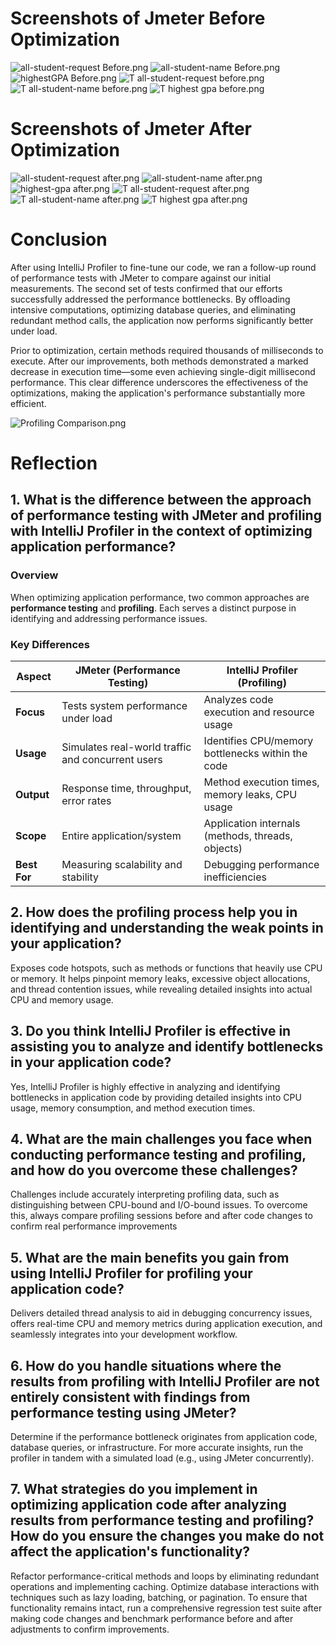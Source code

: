 # Screenshots of Jmeter Before Optimization
![all-student-request Before.png](Images/all-student-request%20before.jpg)
![all-student-name Before.png](Images/all-student-name%20before.jpg)
![highestGPA Before.png](Images/highest-gpa%20before.jpg)
![T all-student-request before.png](Images/T%20all-student-request%20before.jpg)
![T all-student-name before.png](Images/T%20all-student-name%20before.jpg)
![T highest gpa before.png](Images/T%20highest-gpa%20before.jpg)

# Screenshots of Jmeter After Optimization
![all-student-request after.png](Images/all-student-request%20after.png)
![all-student-name after.png](Images/all-student-name%20after.png)
![highest-gpa after.png](Images/highest-gpa%20after.png)
![T all-student-request after.png](Images/T%20all-student-request%20after.png)
![T all-student-name after.png](Images/T%20all-student-name%20after.png)
![T highest gpa after.png](Images/T%20highest-gpa%20after.png)

# Conclusion
After using IntelliJ Profiler to fine-tune our code, we ran a follow-up round of performance tests with JMeter to compare against our initial measurements. The second set of tests confirmed that our efforts successfully addressed the performance bottlenecks. By offloading intensive computations, optimizing database queries, and eliminating redundant method calls, the application now performs significantly better under load.

Prior to optimization, certain methods required thousands of milliseconds to execute. After our improvements, both methods demonstrated a marked decrease in execution time—some even achieving single-digit millisecond performance. This clear difference underscores the effectiveness of the optimizations, making the application's performance substantially more efficient.

![Profiling Comparison.png](Images/Profiling%20Comparison.png)

# Reflection

## 1. What is the difference between the approach of performance testing with JMeter and profiling with IntelliJ Profiler in the context of optimizing application performance?
### Overview
When optimizing application performance, two common approaches are **performance testing** and **profiling**. Each serves a distinct purpose in identifying and addressing performance issues.

### Key Differences

| Aspect               | JMeter (Performance Testing)        | IntelliJ Profiler (Profiling)       |
|----------------------|-----------------------------------|-----------------------------------|
| **Focus**           | Tests system performance under load | Analyzes code execution and resource usage |
| **Usage**           | Simulates real-world traffic and concurrent users | Identifies CPU/memory bottlenecks within the code |
| **Output**          | Response time, throughput, error rates | Method execution times, memory leaks, CPU usage |
| **Scope**           | Entire application/system | Application internals (methods, threads, objects) |
| **Best For**        | Measuring scalability and stability | Debugging performance inefficiencies |

## 2. How does the profiling process help you in identifying and understanding the weak points in your application?
Exposes code hotspots, such as methods or functions that heavily use CPU or memory. It helps pinpoint memory leaks, excessive object allocations, and thread contention issues, while revealing detailed insights into actual CPU and memory usage.

## 3. Do you think IntelliJ Profiler is effective in assisting you to analyze and identify bottlenecks in your application code?
Yes, IntelliJ Profiler is highly effective in analyzing and identifying bottlenecks in application code by providing detailed insights into CPU usage, memory consumption, and method execution times.

## 4. What are the main challenges you face when conducting performance testing and profiling, and how do you overcome these challenges?
   Challenges include accurately interpreting profiling data, such as distinguishing between CPU-bound and I/O-bound issues. To overcome this, always compare profiling sessions before and after code changes to confirm real performance improvements


## 5. What are the main benefits you gain from using IntelliJ Profiler for profiling your application code?
   Delivers detailed thread analysis to aid in debugging concurrency issues, offers real-time CPU and memory metrics during application execution, and seamlessly integrates into your development workflow.


## 6. How do you handle situations where the results from profiling with IntelliJ Profiler are not entirely consistent with findings from performance testing using JMeter?
   Determine if the performance bottleneck originates from application code, database queries, or infrastructure. For more accurate insights, run the profiler in tandem with a simulated load (e.g., using JMeter concurrently).


## 7. What strategies do you implement in optimizing application code after analyzing results from performance testing and profiling? How do you ensure the changes you make do not affect the application's functionality?
   Refactor performance-critical methods and loops by eliminating redundant operations and implementing caching. Optimize database interactions with techniques such as lazy loading, batching, or pagination. To ensure that functionality remains intact, run a comprehensive regression test suite after making code changes and benchmark performance before and after adjustments to confirm improvements.

